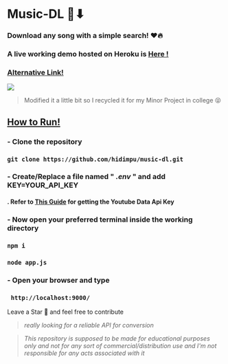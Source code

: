 # Music-DL 🎵⬇
### **Download any song with a simple search! ❤🔥**

### **A live working demo hosted on Heroku is [Here !](https://music-dl-mp3.herokuapp.com/)**
### **[Alternative Link!](https://music-dler.glitch.me)**


<img src="https://heroku-badge.herokuapp.com/?app=music-dl-mp3" />


> Modified it a little bit so I recycled it for my Minor Project in college 😝

## <u> How to Run! </u>
### - Clone the repository 
 
###  ` git clone https://github.com/hidimpu/music-dl.git `

### - Create/Replace a file named " *.env* " and add KEY=YOUR_API_KEY
#### .       Refer to [This Guide](https://www.slickremix.com/docs/get-api-key-for-youtube/) for getting the Youtube Data Api Key

### - Now open your preferred terminal inside the working directory
### ` npm i `

 

### ``` node app.js ```

### - Open your browser and type 
### `  http://localhost:9000/ `

Leave a Star :hugs: and feel free to contribute  
>*really looking for a reliable API for conversion*

> *This repository is supposed to be made for educational purposes only and not for any sort of commercial/distribution use and I'm not responsible for any acts associated with it*



